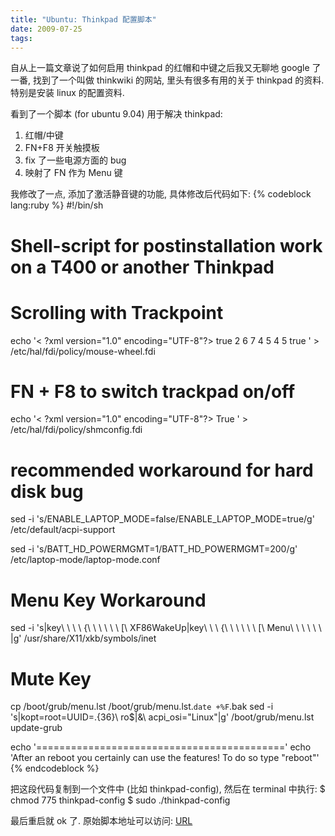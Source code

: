 ```yaml
---
title: "Ubuntu: Thinkpad 配置脚本"
date: 2009-07-25
tags:
---
```


自从上一篇文章说了如何启用 thinkpad 的红帽和中键之后我又无聊地 google 了一番, 找到了一个叫做 thinkwiki 的网站, 里头有很多有用的关于 thinkpad 的资料. 特别是安装 linux 的配置资料.

看到了一个脚本 (for ubuntu 9.04)
用于解决 thinkpad:
1. 红帽/中键
2. FN+F8 开关触摸板
3. fix 了一些电源方面的 bug
4. 映射了 FN 作为 Menu 键

我修改了一点, 添加了激活静音键的功能, 具体修改后代码如下:
{% codeblock lang:ruby %}
#!/bin/sh
# Shell-script for postinstallation work on a T400 or another Thinkpad

# Scrolling with Trackpoint
echo '< ?xml version="1.0" encoding="UTF-8"?>
<match key="info.product" string="TPPS/2 IBM TrackPoint">
  <merge key="input.x11_options.EmulateWheel" type="string">true</merge>
  <merge key="input.x11_options.EmulateWheelButton" type="string">2</merge>
  <merge key="input.x11_options.XAxisMapping" type="string">6 7</merge>
  <merge key="input.x11_options.YAxisMapping" type="string">4 5</merge>
  <merge key="input.x11_options.ZAxsisMapping" type="string">4 5</merge>
  <merge key="input.x11_options.Emulate3Buttons" type="string">true</merge>
</match>' > /etc/hal/fdi/policy/mouse-wheel.fdi

# FN + F8 to switch trackpad on/off
echo '< ?xml version="1.0" encoding="UTF-8"?>
<deviceinfo version="0.2">
  <device>
    <match key="input.x11_driver" string="synaptics">
      <merge key="input.x11_options.SHMConfig" type="string">True</merge>
    </match>
  </device>
</deviceinfo>' > /etc/hal/fdi/policy/shmconfig.fdi

# recommended workaround for hard disk bug
sed -i 's/ENABLE_LAPTOP_MODE=false/ENABLE_LAPTOP_MODE=true/g' /etc/default/acpi-support

sed -i 's/BATT_HD_POWERMGMT=1/BATT_HD_POWERMGMT=200/g' /etc/laptop-mode/laptop-mode.conf

# Menu Key Workaround
sed -i 's|key\ <i151>\ \ \ {\ \ \ \ \ \ \[\ XF86WakeUp|key\ </i151><i151>\ \  {\ \ \ \ \ \ \[\ Menu\ \ \ \ \ \ |g' /usr/share/X11/xkb/symbols/inet

# Mute Key
cp /boot/grub/menu.lst /boot/grub/menu.lst.`date +%F`.bak
sed -i 's|kopt=root=UUID=.\{36\}\ ro$|&\ acpi_osi="Linux"|g' /boot/grub/menu.lst
update-grub

echo '==========================================='
echo 'After an reboot you certainly can use the features! To do so type "reboot"'
{% endcodeblock %}

把这段代码复制到一个文件中 (比如 thinkpad-config), 然后在 terminal 中执行:
$ chmod 775 thinkpad-config
$ sudo ./thinkpad-config

最后重启就 ok 了.
原始脚本地址可以访问: <a href="http://www.thinkwiki.org/wiki/Install_Ubuntu_9.04_(Jaunty_Jackalope)_on_a_ThinkPad_T400">URL</a></i151>

